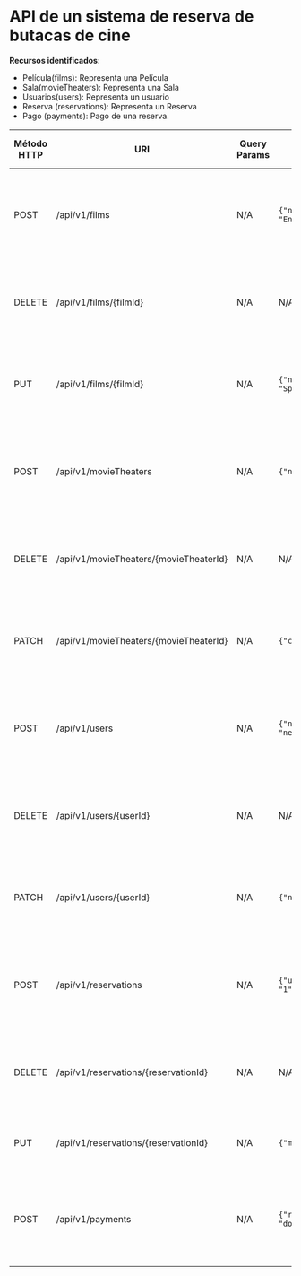 # API de un sistema de reserva de butacas de cine



**Recursos identificados**:

- Película(films): Representa una Película
- Sala(movieTheaters): Representa una Sala
- Usuarios(users): Representa un usuario
- Reserva (reservations): Representa un Reserva
- Pago (payments): Pago de una reserva.

| Método HTTP | URI                             | Query Params  | Cuerpo de la Petición       | Cuerpo de la Respuesta                                               | Códigos de Respuesta                                    |
|-------------|---------------------------------|---------------|------------------------------------------|-----------------------------------------------------------------------|---------------------------------------------------------|
| POST        | /api/v1/films                | N/A           | `{"name": "Matrix","country": "USA","language": "English"}` | `{"id": 1,"name": "Matrix","country": "USA","language": "English"}`                                    | 201 Created<br/>400 Bad Request<br/>500 Internal Server Error |
| DELETE        | /api/v1/films/{filmId}                | N/A           | N/A                  | `{"id": 1,"name": "Matrix","country": "USA","language": "English"}`                                    | 200 Ok<br/>400 Bad Request<br/>500 Internal Server Error |
| PUT        | /api/v1/films/{filmId}                | N/A           | `{"name": "Matrix revolution","country": "Spain","language": "Spanish"}`                    | `{"id": 1,"name": "Matrix revolution","country": "Spain","language": "Spanish"}`                                    | 200 Ok<br/>400 Bad Request<br/>500 Internal Server Error |
| POST        | /api/v1/movieTheaters                | N/A           | `{"name": "Andromeda","capacity": 100}`| `{"id": 1,"name": "Andromeda","capacity": 100}`                                    | 201 Created<br/>400 Bad Request<br/>500 Internal Server Error |
| DELETE        | /api/v1/movieTheaters/{movieTheaterId}                | N/A           | N/A                    | `{"id": 1,"name": "Andromeda","capacity": 100}`                                    | 200 Ok<br/>400 Bad Request<br/>500 Internal Server Error |
| PATCH        | /api/v1/movieTheaters/{movieTheaterId}                | N/A           | `{"capacity": 150}` | `{"id": 1, "name": "Andromeda","capacity": 150}`                                    | 200 Ok<br/>400 Bad Request<br/>500 Internal Server Error |
| POST        | /api/v1/users                | N/A           | `{"name": "juan","lastname": "aguilar","userName": "neoaguil17"}`| `{"id" : 1,"name": "juan","lastname": "aguilar","userName": "neoaguil17"}`                                    | 201 Created<br/>400 Bad Request<br/>500 Internal Server Error |
| DELETE        | /api/v1/users/{userId}                | N/A           | N/A                    | `{"id" : 1,"name": "juan","lastname": "aguilar","userName": "neoaguil17"}`                                    | 200 Ok<br/>404 Not Found<br/>500 Internal Server Error |
| PATCH        | /api/v1/users/{userId}                | N/A           | `{"name": "alex"}`                    | `{"id" : 1,"name": "alex","lastname": "aguilar","userName": "neoaguil17"}`  | 200 Ok<br/>400 Bad Request<br/>500 Internal Server Error |
| POST        | /api/v1/reservations                | N/A           | `{"userId": "1","movieTheaters":1,"day":"Monday","time":"15:00"}`| `{"id" : 1,"userId": "1","movieTheaters":1,"day":"Monday","time":"15:00"}`                                    | 201 Created<br/>400 Bad Request<br/>500 Internal Server Error |
| DELETE        | /api/v1/reservations/{reservationId}                | N/A           | N/A | `{"id" : 1,"userId": "1","movieTheaters":1,"day":"Monday","time":"15:00"}`                                    | 200 Ok<br/>404 Not Found<br/>500 Internal Server Error |
| PUT        | /api/v1/reservations/{reservationId}                 | N/A           | `{"movieTheaters":2,"day":"Sunday","time":"16:00"}`                    | `{"id" : 1,"userId": 1,"movieTheaters":2,"day": "Sunday","time":"16:00"}`                                    | 200 Ok<br/>400 Bad Request<br/>500 Internal
| POST        | /api/v1/payments                | N/A           | `{"reservationId": "1","cost: 2000","currency": "dollars"}`                    | `{"id": "1","reservationId": "1","cost: 2000","currency": "dollars"}`                                    | 201 Created<br/>400 Bad Request<br/>500 Internal Server Error |